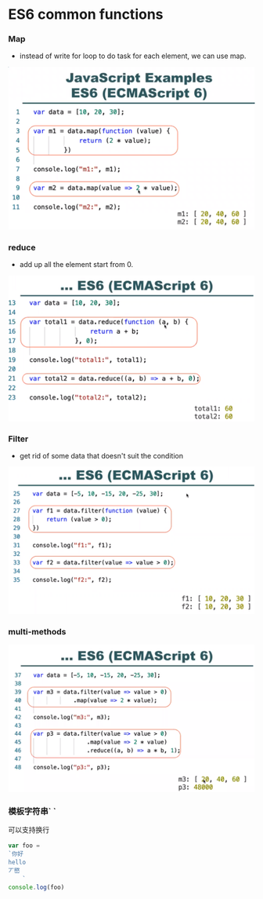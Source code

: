 # ES6 common functions

### Map

* instead of write for loop to do task for each element, we can use map.

![](.gitbook/assets/image%20%2810%29.png)

### reduce

* add up all the element start from 0.

![](.gitbook/assets/image%20%289%29.png)

### Filter

* get rid of some data that doesn't suit the condition 

![](.gitbook/assets/image%20%288%29.png)

### multi-methods

![](.gitbook/assets/image%20%287%29.png)

### 模板字符串\` \`

可以支持换行

```javascript
var foo = 
`你好
hello
丆㟩
    `
console.log(foo)
```

